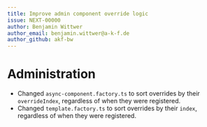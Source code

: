```yaml
---
title: Improve admin component override logic
issue: NEXT-00000
author: Benjamin Wittwer
author_email: benjamin.wittwer@a-k-f.de
author_github: akf-bw
---
```

# Administration
* Changed `async-component.factory.ts` to sort overrides by their `overrideIndex`, regardless of when they were registered.
* Changed `template.factory.ts` to sort overrides by their `index`, regardless of when they were registered.
